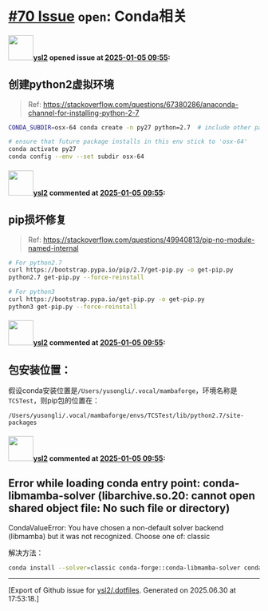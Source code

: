 # [\#70 Issue](https://github.com/ysl2/.dotfiles/issues/70) `open`: Conda相关

#### <img src="https://avatars.githubusercontent.com/u/39717545?u=3a56d7b47e1688f70c83e440ba0835f8d24c43e3&v=4" width="50">[ysl2](https://github.com/ysl2) opened issue at [2025-01-05 09:55](https://github.com/ysl2/.dotfiles/issues/70):

## 创建python2虚拟环境

> Ref: https://stackoverflow.com/questions/67380286/anaconda-channel-for-installing-python-2-7

```bash
CONDA_SUBDIR=osx-64 conda create -n py27 python=2.7  # include other packages here

# ensure that future package installs in this env stick to 'osx-64'
conda activate py27
conda config --env --set subdir osx-64
```

#### <img src="https://avatars.githubusercontent.com/u/39717545?u=3a56d7b47e1688f70c83e440ba0835f8d24c43e3&v=4" width="50">[ysl2](https://github.com/ysl2) commented at [2025-01-05 09:55](https://github.com/ysl2/.dotfiles/issues/70#issuecomment-2571568505):

## pip损坏修复

> Ref: https://stackoverflow.com/questions/49940813/pip-no-module-named-internal

```bash
# For python2.7
curl https://bootstrap.pypa.io/pip/2.7/get-pip.py -o get-pip.py
python2.7 get-pip.py --force-reinstall

# For python3
curl https://bootstrap.pypa.io/get-pip.py -o get-pip.py
python3 get-pip.py --force-reinstall
```

#### <img src="https://avatars.githubusercontent.com/u/39717545?u=3a56d7b47e1688f70c83e440ba0835f8d24c43e3&v=4" width="50">[ysl2](https://github.com/ysl2) commented at [2025-01-05 09:55](https://github.com/ysl2/.dotfiles/issues/70#issuecomment-2571568544):

## 包安装位置：

假设conda安装位置是`/Users/yusongli/.vocal/mambaforge`，环境名称是`TCSTest`，则pip包的位置在：

`/Users/yusongli/.vocal/mambaforge/envs/TCSTest/lib/python2.7/site-packages`

#### <img src="https://avatars.githubusercontent.com/u/39717545?u=3a56d7b47e1688f70c83e440ba0835f8d24c43e3&v=4" width="50">[ysl2](https://github.com/ysl2) commented at [2025-01-05 09:55](https://github.com/ysl2/.dotfiles/issues/70#issuecomment-2571568647):

## Error while loading conda entry point: conda-libmamba-solver (libarchive.so.20: cannot open shared object file: No such file or directory)

CondaValueError: You have chosen a non-default solver backend (libmamba) but it was not recognized. Choose one of: classic

解决方法：

```bash
conda install --solver=classic conda-forge::conda-libmamba-solver conda-forge::libmamba conda-forge::libmambapy conda-forge::libarchive
```


-------------------------------------------------------------------------------



[Export of Github issue for [ysl2/.dotfiles](https://github.com/ysl2/.dotfiles). Generated on 2025.06.30 at 17:53:18.]
